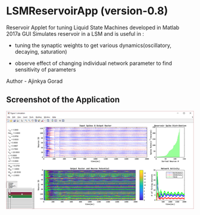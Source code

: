 # LSMReservoirApp (version-0.8)
Reservoir Applet for tuning Liquid State Machines developed in Matlab 2017a GUI
Simulates reservoir in a LSM and is useful in :   

   * tuning the synaptic weights to get various dynamics(oscillatory,
   decaying, saturation)
   
   * observe effect of changing individual network parameter to find
   sensitivity of parameters

 Author - Ajinkya Gorad 
 
 ## Screenshot of the Application
  ![Img](img/app_window.png)
